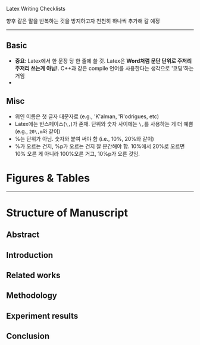 Latex Writing Checklists 

향후 같은 말을 반복하는 것을 방지하고자 천천히 하나씩 추가해 갈 예정

---

## Basic

* **중요**: Latex에서 한 문장 당 한 줄에 쓸 것. Latex은 **Word처럼 문단 단위로 주저리주저리 쓰는게 아님!**. C++과 같은 compile 언어를 사용한다는 생각으로 '코딩'하는 거임
* 

## Misc

* 위인 이름은 첫 글자 대문자로 (e.g., 'K'alman, 'R'odrigues, etc)
* Latex에는 반스페이스(`\,`)가 존재. 단위와 숫자 사이에는 `\,`를 사용하는 게 더 예쁨 (e.g., `20\,m`와 같이)
* %는 단위가 아님. 숫자와 붙여 써야 함 (i.e., 10%, 20%와 같이)
* %가 오르는 건지, %p가 오르는 건지 잘 분간해야 함. 10%에서 20%로 오르면 10% 오른 게 아니라 100%오른 거고, 10%p가 오른 것임.

# Figures \& Tables

---

# Structure of Manuscript

## Abstract


## Introduction


## Related works


## Methodology


## Experiment results


## Conclusion

